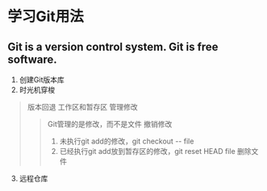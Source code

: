 学习Git用法
===========
Git is a version control system. Git is free software.
-----------
1. 创建Git版本库
2. 时光机穿梭
> 版本回退
> 工作区和暂存区
> 管理修改
>> Git管理的是修改，而不是文件
> 撤销修改
>> 1. 未执行git add的修改，git checkout -- file
>> 2. 已经执行git add放到暂存区的修改，git reset HEAD file 
> 删除文件
3. 远程仓库
